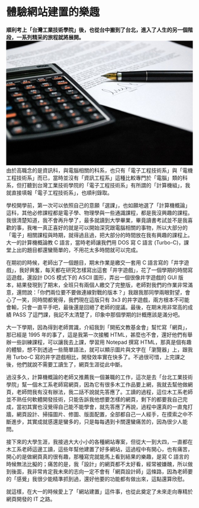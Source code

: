 # 體驗網站建置的樂趣
**順利考上「台灣工業技術學院」後，也從台中搬到了台北，進入了人生的另一個階段，一系列精采的旅程就將展開。**
    ![](document-agreement-documents-sign-business-paper.jpg)
由於高職念的是資訊科，與電腦相關的科系，也只有「電子工程技術系」與「電機工程技術系」而已，當時並沒有「資訊工程系」這種比較專門於「電腦」類的科系，但打聽到台灣工業技術學院的「電子工程技術系」有所謂的「計算機組」，我就直接填報「電子工程技術系」，也順利錄取。

 學校開學前，第一次可以依照自己的意願「選課」，也如願地選了「計算機概論」這科，其他必修課程都是電子學、物理學與一些通識課程，都是我沒興趣的課程。我很清楚知道，我不會再升學了，最多就讀到大學畢業，畢竟讀書考試並不是我喜歡的事，我唯一真正喜好的就是可以開始深究跟電腦相關的事物，所以大部分的「電子」相關課程與時期，就得過且過，把大部分的時間放在我有興趣的課程上。大一的計算機概論教 C 語言，當時老師讓我們用 DOS 寫 C 語言 (Turbo-C)，課堂上出的題目都還蠻簡單的，不用花太多時間就可以完成。

 在期初的時候，老師出了一個題目，期末作業是繳交一套用 C 語言寫的「井字遊戲」，我好興奮，每天都在研究怎樣寫出這套「井字遊戲」，花了一個學期的時間寫這遊戲，還設計 DOS 模式下的 ASCII 圖形，弄出一個很像井字遊戲的 GUI 版本，結果發現到了期末，全班只有兩個人繳交了完整版，老師對我們的作業非常滿意，還問說：「你們兩位要不要做連線對戰的版本？」我跟我那同學兩眼對望，會心了一笑，同時間都覺得，我們現在這版只有 3x3 的井字遊戲，兩方根本不可能會輸，只會一直平手吧，最後還是回絕了老師的提議。最後，在期末用非常高的成績 PASS 了這門課，我記不太清楚了，印象中那個學期的計概應該是滿分吧。

 大一下學期，因為得到老師賞識，介紹我到「開拓文教基金會」幫忙寫「網頁」，那已經是 1995 年的事了，這是我第一次接觸 HTML，甚麼也不會，還好他們有舉辦一些訓練課程，可以讓我去上課，學習用 Notepad 撰寫 HTML，那真是個有趣的體驗，想不到透過一些簡單語法，就可以顯示圖片與文字在「瀏覽器」上，跟我用 Turbo-C 寫的井字遊戲相比，開發效率實在快多了。不過很可惜，上完課之後，他們就說不需要工讀生了，網頁生涯從此中斷。

 過沒多久，計算機概論的老師又推薦我一個兼職的工作，這次是去「台北工業技術學院」幫一個木工系老師寫網頁，因為它有很多木工作品要上網，我就去幫他做網頁，老師問我有沒有辦法，我二話不說就先答應了。工讀的過程，這位木工系老師並不熟任何軟體開發技術，只能告訴我他想要怎樣的網頁，剩下的都要我自己完成，當初其實也沒覺得自己能不能學會，就先答應了再說，過程中還真的一直鬼打牆，網頁設計、掃描圖片、修圖、版面配置，全部都自己一人經手，在摸索之中不斷進步，其實成就感還是蠻多的，只是每每遇到卡關還蠻痛苦的，因為很少人能問。

 接下來的大學生涯，我接過大大小小的各種網站專案，但從大一到大四，一直都在木工系老師這邊工讀，這些年幫他建置了好多網站，這過程中有開心，也有痛苦，開心的是做網頁真的很有趣，那種寫完就能馬上看到結果的樂趣，是寫 C 語言的時候無法比擬的；痛苦的是，我「設計」的網頁都不太好看，經常被嫌醜，所以做到後面，我非常肯定我未來的志向一定不會有「網頁設計師」這條路，因為老師要的「感覺」我很少能精準抓到過，還好他要的功能都有做出來，這點還算欣慰。

 就這樣，在大一的時候愛上了「網站建置」這件事，也從此奠定了未來走向專精於網頁開發的 IT 之路。
